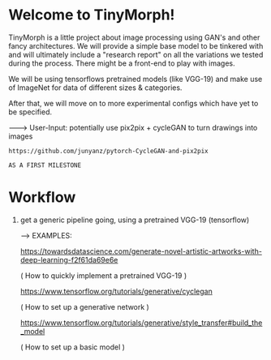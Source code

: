 # Welcome to TinyMorph! 

TinyMorph is a little project about image processing using GAN's
and other fancy architectures. We will provide a simple base model to be tinkered with
and will ultimately include a "research report" on all the variations we tested
during the process. There might be a front-end to play with images.

We will be using tensorflows pretrained models (like VGG-19) and make use
of ImageNet for data of different sizes & categories.

After that, we will move on to more experimental configs which have yet to be
specified.

---> User-Input: potentially use pix2pix + cycleGAN to turn drawings into images

    https://github.com/junyanz/pytorch-CycleGAN-and-pix2pix
    
    AS A FIRST MILESTONE

# Workflow

 1. get a generic pipeline going, using a pretrained VGG-19 (tensorflow)
    
    --> EXAMPLES: 
    
    https://towardsdatascience.com/generate-novel-artistic-artworks-with-deep-learning-f2f61da69e6e

    ( How to quickly implement a pretrained VGG-19 ) 

    https://www.tensorflow.org/tutorials/generative/cyclegan

    ( How to set up a generative network )

    https://www.tensorflow.org/tutorials/generative/style_transfer#build_the_model 

    ( How to set up a basic model )
